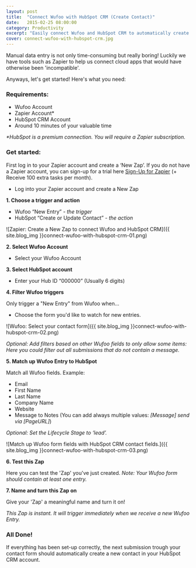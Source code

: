 ```yaml
---
layout: post
title:  "Connect Wufoo with HubSpot CRM (Create Contact)"
date:   2015-02-25 08:00:00
category: Productivity
excerpt: "Easily connect Wufoo and HubSpot CRM to automatically create new contacts / leads."
cover: connect-wufoo-with-hubspot-crm.jpg
---
```


Manual data entry is not only time-consuming but really boring! Luckily we have tools such as Zapier to help us connect cloud apps that would have otherwise been 'incompatible'.

Anyways, let's get started! Here's what you need:

### Requirements:
- Wufoo Account
- Zapier Account*
- HubSpot CRM Account
- Around 10 minutes of your valuable time

_*HubSpot is a premium connection. You will require a Zapier subscription._

### Get started:

First log in to your Zapier account and create a ‘New Zap’. If you do not have a Zapier account, you can sign-up for a trial here [Sign-Up for Zapier][zapier-sign-up] (+ Receive 100 extra tasks per month).

- Log into your Zapier account and create a New Zap

**1. Choose a trigger and action**

- Wufoo “New Entry” _- the trigger_
- HubSpot “Create or Update Contact” _- the action_

![Zapier: Create a New Zap to connect Wufoo and HubSpot CRM]({{ site.blog_img }}connect-wufoo-with-hubspot-crm-01.png)

**2. Select Wufoo Account**

- Select your Wufoo Account

**3. Select HubSpot account**

- Enter your Hub ID “000000” (Usually 6 digits)

**4. Filter Wufoo triggers**

Only trigger a "New Entry" from Wufoo when...

- Choose the form you'd like to watch for new entries.

![Wufoo: Select your contact form]({{ site.blog_img }}connect-wufoo-with-hubspot-crm-02.png)

_Optional: Add filters based on other Wufoo fields to only allow some items: Here you could filter out all submissions that do not contain a message._

**5. Match up Wufoo Entry to HubSpot**

Match all Wufoo fields. Example:

- Email
- First Name
- Last Name
- Company Name
- Website
- Message to Notes (You can add always multiple values: _[Message] send via [PageURL]_)

_Optional: Set the Lifecycle Stage to ‘lead’._

![Match up Wufoo form fields with HubSpot CRM contact fields.]({{ site.blog_img }}connect-wufoo-with-hubspot-crm-03.png)

**6. Test this Zap**

Here you can test the 'Zap' you've just created. _Note: Your Wufoo form should contain at least one entry._

**7. Name and turn this Zap on**

Give your 'Zap' a meaningful name and turn it on!

_This Zap is instant. It will trigger immediately when we receive a new Wufoo Entry._

### All Done!

If everything has been set-up correctly, the next submission trough your contact form should automatically create a new contact in your HubSpot CRM account.

[zapier-sign-up]: http://zpr.io/z75j
